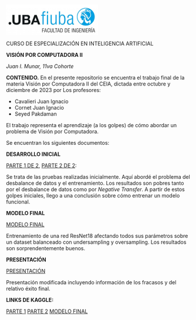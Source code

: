 <img src="https://github.com/hernancontigiani/ceia_memorias_especializacion/raw/master/Figures/logoFIUBA.jpg" width="250" align="center">

CURSO DE ESPECIALIZACIÓN EN INTELIGENCIA ARTIFICIAL

**VISIÓN POR COMPUTADORA II**

*Juan I. Munar, 11va Cohorte*

**CONTENIDO.** En el presente repositorio se encuentra el trabajo final de la materia Visión por Computadora II del CEIA, dictada entre octubre y diciembre de 2023 por Los profesores:
- Cavalieri Juan Ignacio
- Cornet Juan Ignacio
- Seyed Pakdaman

El trabajo representa el aprendizaje (a los golpes) de cómo abordar un problema de Visión por Computadora.

Se encuentran los siguientes documentos:

**DESARROLLO INICIAL** 

[PARTE 1 DE 2](https://github.com/juanimunar/CEIA_VC2_MUNAR/blob/main/tf-vpc2-munar-parte-1.ipynb), [PARTE 2 DE 2](https://github.com/juanimunar/CEIA_VC2_MUNAR/blob/main/tf-vpc2-munar-parte-2.ipynb):

Se trata de las pruebas realizadas inicialmente. Aquí abordé el problema del desbalance de datos y el entrenamiento. Los resultados son pobres tanto por el desbalance de datos como por *Negative Transfer*. A partir de estos golpes iniciales, llego a una conclusión sobre cómo entrenar un modelo funcional.

**MODELO FINAL**

[MODELO FINAL](https://github.com/juanimunar/CEIA_VC2_MUNAR/blob/main/tf-vpc2-munar-modelo-final.ipynb)

Entrenamiento de una red ResNet18 afectando todos sus parámetros sobre un dataset balanceado con undersampling y oversampling. Los resultados son sorprendentemente buenos.

**PRESENTACIÓN**

[PRESENTACIÓN](https://github.com/juanimunar/CEIA_VC2_MUNAR/blob/main/Presentacion%20SkinCancerHAM10000.pptx)

Presentación modificada incluyendo información de los fracasos y del relativo éxito final.

**LINKS DE KAGGLE:**

[PARTE 1](https://www.kaggle.com/code/jimalt/tf-vpc2-munar-parte-1)
[PARTE 2](https://www.kaggle.com/code/jimalt/tf-vpc2-munar-parte-2)
[MODELO FINAL](https://www.kaggle.com/code/jimalt/tf-vpc2-munar-modelo-final)
